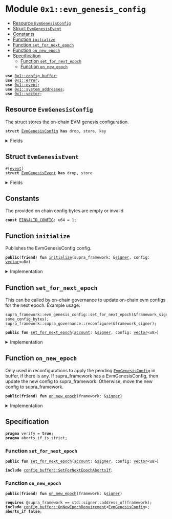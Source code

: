 
<a id="0x1_evm_genesis_config"></a>

# Module `0x1::evm_genesis_config`



-  [Resource `EvmGenesisConfig`](#0x1_evm_genesis_config_EvmGenesisConfig)
-  [Struct `EvmGenesisEvent`](#0x1_evm_genesis_config_EvmGenesisEvent)
-  [Constants](#@Constants_0)
-  [Function `initialize`](#0x1_evm_genesis_config_initialize)
-  [Function `set_for_next_epoch`](#0x1_evm_genesis_config_set_for_next_epoch)
-  [Function `on_new_epoch`](#0x1_evm_genesis_config_on_new_epoch)
-  [Specification](#@Specification_1)
    -  [Function `set_for_next_epoch`](#@Specification_1_set_for_next_epoch)
    -  [Function `on_new_epoch`](#@Specification_1_on_new_epoch)


<pre><code><b>use</b> <a href="config_buffer.md#0x1_config_buffer">0x1::config_buffer</a>;
<b>use</b> <a href="../../aptos-stdlib/../move-stdlib/doc/error.md#0x1_error">0x1::error</a>;
<b>use</b> <a href="event.md#0x1_event">0x1::event</a>;
<b>use</b> <a href="system_addresses.md#0x1_system_addresses">0x1::system_addresses</a>;
<b>use</b> <a href="../../aptos-stdlib/../move-stdlib/doc/vector.md#0x1_vector">0x1::vector</a>;
</code></pre>



<a id="0x1_evm_genesis_config_EvmGenesisConfig"></a>

## Resource `EvmGenesisConfig`

The struct stores the on-chain EVM genesis configuration.


<pre><code><b>struct</b> <a href="evm_genesis_config.md#0x1_evm_genesis_config_EvmGenesisConfig">EvmGenesisConfig</a> <b>has</b> drop, store, key
</code></pre>



<details>
<summary>Fields</summary>


<dl>
<dt>
<code>config: <a href="../../aptos-stdlib/../move-stdlib/doc/vector.md#0x1_vector">vector</a>&lt;u8&gt;</code>
</dt>
<dd>

</dd>
</dl>


</details>

<a id="0x1_evm_genesis_config_EvmGenesisEvent"></a>

## Struct `EvmGenesisEvent`



<pre><code>#[<a href="event.md#0x1_event">event</a>]
<b>struct</b> <a href="evm_genesis_config.md#0x1_evm_genesis_config_EvmGenesisEvent">EvmGenesisEvent</a> <b>has</b> drop, store
</code></pre>



<details>
<summary>Fields</summary>


<dl>
<dt>
<code>dummy_field: bool</code>
</dt>
<dd>

</dd>
</dl>


</details>

<a id="@Constants_0"></a>

## Constants


<a id="0x1_evm_genesis_config_EINVALID_CONFIG"></a>

The provided on chain config bytes are empty or invalid


<pre><code><b>const</b> <a href="evm_genesis_config.md#0x1_evm_genesis_config_EINVALID_CONFIG">EINVALID_CONFIG</a>: u64 = 1;
</code></pre>



<a id="0x1_evm_genesis_config_initialize"></a>

## Function `initialize`

Publishes the EvmGenesisConfig config.


<pre><code><b>public</b>(<b>friend</b>) <b>fun</b> <a href="evm_genesis_config.md#0x1_evm_genesis_config_initialize">initialize</a>(supra_framework: &<a href="../../aptos-stdlib/../move-stdlib/doc/signer.md#0x1_signer">signer</a>, config: <a href="../../aptos-stdlib/../move-stdlib/doc/vector.md#0x1_vector">vector</a>&lt;u8&gt;)
</code></pre>



<details>
<summary>Implementation</summary>


<pre><code><b>public</b>(<b>friend</b>) <b>fun</b> <a href="evm_genesis_config.md#0x1_evm_genesis_config_initialize">initialize</a>(
    supra_framework: &<a href="../../aptos-stdlib/../move-stdlib/doc/signer.md#0x1_signer">signer</a>, config: <a href="../../aptos-stdlib/../move-stdlib/doc/vector.md#0x1_vector">vector</a>&lt;u8&gt;
) {
    <a href="system_addresses.md#0x1_system_addresses_assert_supra_framework">system_addresses::assert_supra_framework</a>(supra_framework);
    <b>assert</b>!(!<a href="../../aptos-stdlib/../move-stdlib/doc/vector.md#0x1_vector_is_empty">vector::is_empty</a>(&config), <a href="../../aptos-stdlib/../move-stdlib/doc/error.md#0x1_error_invalid_argument">error::invalid_argument</a>(<a href="evm_genesis_config.md#0x1_evm_genesis_config_EINVALID_CONFIG">EINVALID_CONFIG</a>));
    <b>move_to</b>(supra_framework, <a href="evm_genesis_config.md#0x1_evm_genesis_config_EvmGenesisConfig">EvmGenesisConfig</a> { config });
    <a href="event.md#0x1_event_emit">event::emit</a>(<a href="evm_genesis_config.md#0x1_evm_genesis_config_EvmGenesisEvent">EvmGenesisEvent</a> {});
}
</code></pre>



</details>

<a id="0x1_evm_genesis_config_set_for_next_epoch"></a>

## Function `set_for_next_epoch`

This can be called by on-chain governance to update on-chain evm configs for the next epoch.
Example usage:
```
supra_framework::evm_genesis_config::set_for_next_epoch(&framework_signer, some_config_bytes);
supra_framework::supra_governance::reconfigure(&framework_signer);
```


<pre><code><b>public</b> <b>fun</b> <a href="evm_genesis_config.md#0x1_evm_genesis_config_set_for_next_epoch">set_for_next_epoch</a>(<a href="account.md#0x1_account">account</a>: &<a href="../../aptos-stdlib/../move-stdlib/doc/signer.md#0x1_signer">signer</a>, config: <a href="../../aptos-stdlib/../move-stdlib/doc/vector.md#0x1_vector">vector</a>&lt;u8&gt;)
</code></pre>



<details>
<summary>Implementation</summary>


<pre><code><b>public</b> <b>fun</b> <a href="evm_genesis_config.md#0x1_evm_genesis_config_set_for_next_epoch">set_for_next_epoch</a>(<a href="account.md#0x1_account">account</a>: &<a href="../../aptos-stdlib/../move-stdlib/doc/signer.md#0x1_signer">signer</a>, config: <a href="../../aptos-stdlib/../move-stdlib/doc/vector.md#0x1_vector">vector</a>&lt;u8&gt;) {
    <a href="system_addresses.md#0x1_system_addresses_assert_supra_framework">system_addresses::assert_supra_framework</a>(<a href="account.md#0x1_account">account</a>);
    <b>assert</b>!(!<a href="../../aptos-stdlib/../move-stdlib/doc/vector.md#0x1_vector_is_empty">vector::is_empty</a>(&config), <a href="../../aptos-stdlib/../move-stdlib/doc/error.md#0x1_error_invalid_argument">error::invalid_argument</a>(<a href="evm_genesis_config.md#0x1_evm_genesis_config_EINVALID_CONFIG">EINVALID_CONFIG</a>));
    std::config_buffer::upsert&lt;<a href="evm_genesis_config.md#0x1_evm_genesis_config_EvmGenesisConfig">EvmGenesisConfig</a>&gt;(<a href="evm_genesis_config.md#0x1_evm_genesis_config_EvmGenesisConfig">EvmGenesisConfig</a> { config });
}
</code></pre>



</details>

<a id="0x1_evm_genesis_config_on_new_epoch"></a>

## Function `on_new_epoch`

Only used in reconfigurations to apply the pending <code><a href="evm_genesis_config.md#0x1_evm_genesis_config_EvmGenesisConfig">EvmGenesisConfig</a></code> in buffer, if there is any.
If supra_framework has a EvmGenesisConfig, then update the new config to supra_framework.
Otherwise, move the new config to supra_framework.


<pre><code><b>public</b>(<b>friend</b>) <b>fun</b> <a href="evm_genesis_config.md#0x1_evm_genesis_config_on_new_epoch">on_new_epoch</a>(framework: &<a href="../../aptos-stdlib/../move-stdlib/doc/signer.md#0x1_signer">signer</a>)
</code></pre>



<details>
<summary>Implementation</summary>


<pre><code><b>public</b>(<b>friend</b>) <b>fun</b> <a href="evm_genesis_config.md#0x1_evm_genesis_config_on_new_epoch">on_new_epoch</a>(framework: &<a href="../../aptos-stdlib/../move-stdlib/doc/signer.md#0x1_signer">signer</a>) {
    <a href="system_addresses.md#0x1_system_addresses_assert_supra_framework">system_addresses::assert_supra_framework</a>(framework);
    <b>if</b> (<a href="config_buffer.md#0x1_config_buffer_does_exist">config_buffer::does_exist</a>&lt;<a href="evm_genesis_config.md#0x1_evm_genesis_config_EvmGenesisConfig">EvmGenesisConfig</a>&gt;()) {
        <b>let</b> new_config = <a href="config_buffer.md#0x1_config_buffer_extract">config_buffer::extract</a>&lt;<a href="evm_genesis_config.md#0x1_evm_genesis_config_EvmGenesisConfig">EvmGenesisConfig</a>&gt;();
        <b>if</b> (!<b>exists</b>&lt;<a href="evm_genesis_config.md#0x1_evm_genesis_config_EvmGenesisConfig">EvmGenesisConfig</a>&gt;(@supra_framework)) {
            <b>move_to</b>(framework, new_config);
            <a href="event.md#0x1_event_emit">event::emit</a>(<a href="evm_genesis_config.md#0x1_evm_genesis_config_EvmGenesisEvent">EvmGenesisEvent</a> {});
        };
    }
}
</code></pre>



</details>

<a id="@Specification_1"></a>

## Specification



<pre><code><b>pragma</b> verify = <b>true</b>;
<b>pragma</b> aborts_if_is_strict;
</code></pre>



<a id="@Specification_1_set_for_next_epoch"></a>

### Function `set_for_next_epoch`


<pre><code><b>public</b> <b>fun</b> <a href="evm_genesis_config.md#0x1_evm_genesis_config_set_for_next_epoch">set_for_next_epoch</a>(<a href="account.md#0x1_account">account</a>: &<a href="../../aptos-stdlib/../move-stdlib/doc/signer.md#0x1_signer">signer</a>, config: <a href="../../aptos-stdlib/../move-stdlib/doc/vector.md#0x1_vector">vector</a>&lt;u8&gt;)
</code></pre>




<pre><code><b>include</b> <a href="config_buffer.md#0x1_config_buffer_SetForNextEpochAbortsIf">config_buffer::SetForNextEpochAbortsIf</a>;
</code></pre>



<a id="@Specification_1_on_new_epoch"></a>

### Function `on_new_epoch`


<pre><code><b>public</b>(<b>friend</b>) <b>fun</b> <a href="evm_genesis_config.md#0x1_evm_genesis_config_on_new_epoch">on_new_epoch</a>(framework: &<a href="../../aptos-stdlib/../move-stdlib/doc/signer.md#0x1_signer">signer</a>)
</code></pre>




<pre><code><b>requires</b> @supra_framework == std::signer::address_of(framework);
<b>include</b> <a href="config_buffer.md#0x1_config_buffer_OnNewEpochRequirement">config_buffer::OnNewEpochRequirement</a>&lt;<a href="evm_genesis_config.md#0x1_evm_genesis_config_EvmGenesisConfig">EvmGenesisConfig</a>&gt;;
<b>aborts_if</b> <b>false</b>;
</code></pre>


[move-book]: https://aptos.dev/move/book/SUMMARY
